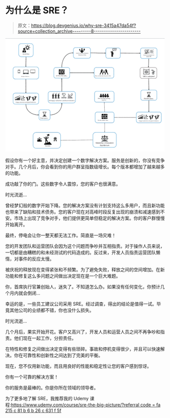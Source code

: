 # 为什么是 SRE？

> 原文：<https://blog.devgenius.io/why-sre-3415a47da54f?source=collection_archive---------8----------------------->

![](img/dc357c12ef435d40172879982b183e07.png)

假设你有一个好主意，并决定创建一个数字解决方案。服务是创新的，你没有竞争对手。几个月后，你会看到你的用户群呈指数级增长。每个版本都增加了越来越多的功能。

成功敲了你的门。这些数字令人震惊，您的客户也很满意。

时光流逝…

曾经梦幻般的数字开始下降。您的解决方案没有计划支持这么多用户，而且新功能也带来了缺陷和技术债务。您的客户现在对高峰时段反复出现的崩溃和减速感到不安。市场上出现了竞争对手，他们提供更简单但稳定的解决方案。你的客户群慢慢开始离开。

最终，停电会让你一整天都无法工作。简直是一场灾难！

您的开发团队和运营团队会因为这个问题而争吵并互相指责。对于操作人员来说，一切都是由糟糕的和未经测试的代码造成的。反过来，开发人员指责运营团队懒惰，对事件的反应太慢。

被庆祝的释放现在变得紧张和不频繁。为了避免失败，释放之间的空间增加。在新功能和修复这么多问题之间做出决定现在是一个巨大难题。

你，首席执行官兼创始人，迷失了。不知道怎么办。如果没有任何变化，你预计几个月内就会倒闭…

幸运的是，一些员工建议公司采用 SRE。经过调查，得出的结论是值得一试。毕竟其他公司的业绩都不错，你也没什么损失。

时光流逝…

几个月后，果实开始开花。客户又高兴了，开发人员和运营人员之间不再争吵和指责。他们现在一起工作，分担责任。

在特性和修复之间做出决定变得有些琐碎。事故和停机变得很少，并且可以快速解决。你在可靠性和创新性之间达到了完美的平衡。

现在，您不仅用新功能，而且用良好的性能和稳定性让您的客户感到惊讶。

你有一个可靠的解决方案！

你的服务是最棒的。你是你所在领域的领导者。

为了更多地了解 SRE，我推荐我的 Udemy 课程:[https://www.udemy.com/course/sre-the-big-picture/?referral code = fa 215 c 81 b 6 b 26 c 631 f 5f](https://www.udemy.com/course/sre-the-big-picture/?referralCode=FA215C81B6B26C631F5F)